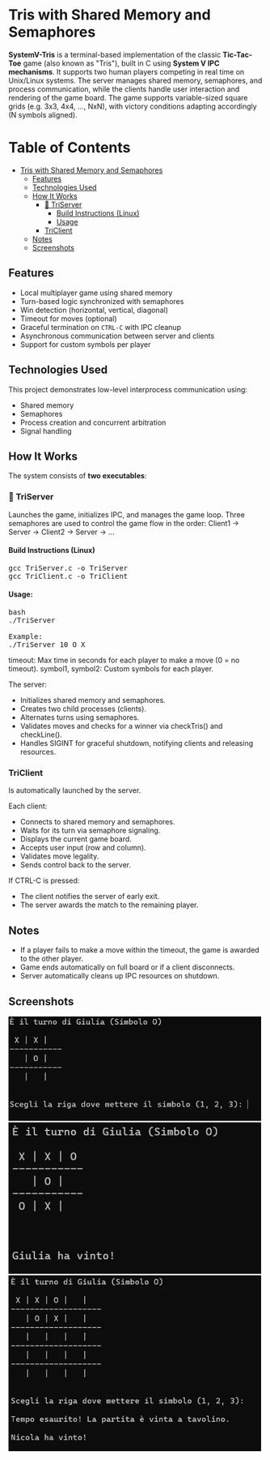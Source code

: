 # Tris with Shared Memory and Semaphores

**SystemV-Tris** is a terminal-based implementation of the classic **Tic-Tac-Toe** game (also known as "Tris"), built in C using **System V IPC mechanisms**. It supports two human players competing in real time on Unix/Linux systems. The server manages shared memory, semaphores, and process communication, while the clients handle user interaction and rendering of the game board. The game supports variable-sized square grids (e.g. 3x3, 4x4, ..., NxN), with victory conditions adapting accordingly (N symbols aligned).

# Table of Contents
- [Tris with Shared Memory and Semaphores](#tris-with-shared-memory-and-semaphores)
  - [Features](#features)
  - [Technologies Used](#technologies-used)
  - [How It Works](#how-it-works)
    - [🧠 TriServer](#-trisserver)
      - [Build Instructions (Linux)](#build-instructions-linux)
      - [Usage](#usage)
    - [TriClient](#triclinet)
  - [Notes](#notes)
  - [Screenshots](#screenshots)

## Features
- Local multiplayer game using shared memory
- Turn-based logic synchronized with semaphores
- Win detection (horizontal, vertical, diagonal)
- Timeout for moves (optional)
- Graceful termination on `CTRL-C` with IPC cleanup
- Asynchronous communication between server and clients
- Support for custom symbols per player

## Technologies Used
This project demonstrates low-level interprocess communication using:
- Shared memory
- Semaphores
- Process creation and concurrent arbitration
- Signal handling

## How It Works
The system consists of **two executables**:

### 🧠 TriServer
Launches the game, initializes IPC, and manages the game loop. Three semaphores are used to control the game flow in the order: Client1 → Server → Client2 → Server → ...

#### Build Instructions (Linux)
<pre>gcc TriServer.c -o TriServer
gcc TriClient.c -o TriClient</pre>

#### Usage:
<pre>bash
./TriServer <timeout> <symbol1> <symbol2>

Example:
./TriServer 10 O X</pre>

timeout: Max time in seconds for each player to make a move (0 = no timeout).
symbol1, symbol2: Custom symbols for each player.

The server:
- Initializes shared memory and semaphores.
- Creates two child processes (clients).
- Alternates turns using semaphores.
- Validates moves and checks for a winner via checkTris() and checkLine().
- Handles SIGINT for graceful shutdown, notifying clients and releasing resources.

### TriClient
Is automatically launched by the server.

Each client:
- Connects to shared memory and semaphores.
- Waits for its turn via semaphore signaling.
- Displays the current game board.
- Accepts user input (row and column).
- Validates move legality.
- Sends control back to the server.

If CTRL-C is pressed:
- The client notifies the server of early exit.
- The server awards the match to the remaining player.

## Notes
- If a player fails to make a move within the timeout, the game is awarded to the other player.
- Game ends automatically on full board or if a client disconnects.
- Server automatically cleans up IPC resources on shutdown.

## Screenshots
<img src="img/screenshot_1.png" alt="Contacts App Screenshot" style="width: 500px;"/>

<img src="img/screenshot_2.png" alt="Contacts App Screenshot" style="width: 500px;"/>

<img src="img/screenshot_3.png" alt="Contacts App Screenshot" style="width: 500px;"/>

